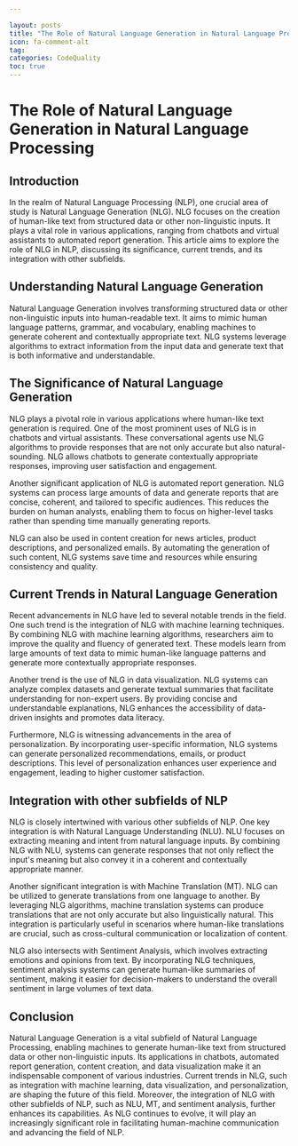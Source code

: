 ```yaml
---

layout: posts
title: "The Role of Natural Language Generation in Natural Language Processing"
icon: fa-comment-alt
tag:      
categories: CodeQuality
toc: true
---
```




# The Role of Natural Language Generation in Natural Language Processing

## Introduction

In the realm of Natural Language Processing (NLP), one crucial area of study is Natural Language Generation (NLG). NLG focuses on the creation of human-like text from structured data or other non-linguistic inputs. It plays a vital role in various applications, ranging from chatbots and virtual assistants to automated report generation. This article aims to explore the role of NLG in NLP, discussing its significance, current trends, and its integration with other subfields.

## Understanding Natural Language Generation

Natural Language Generation involves transforming structured data or other non-linguistic inputs into human-readable text. It aims to mimic human language patterns, grammar, and vocabulary, enabling machines to generate coherent and contextually appropriate text. NLG systems leverage algorithms to extract information from the input data and generate text that is both informative and understandable.

## The Significance of Natural Language Generation

NLG plays a pivotal role in various applications where human-like text generation is required. One of the most prominent uses of NLG is in chatbots and virtual assistants. These conversational agents use NLG algorithms to provide responses that are not only accurate but also natural-sounding. NLG allows chatbots to generate contextually appropriate responses, improving user satisfaction and engagement.

Another significant application of NLG is automated report generation. NLG systems can process large amounts of data and generate reports that are concise, coherent, and tailored to specific audiences. This reduces the burden on human analysts, enabling them to focus on higher-level tasks rather than spending time manually generating reports.

NLG can also be used in content creation for news articles, product descriptions, and personalized emails. By automating the generation of such content, NLG systems save time and resources while ensuring consistency and quality.

## Current Trends in Natural Language Generation

Recent advancements in NLG have led to several notable trends in the field. One such trend is the integration of NLG with machine learning techniques. By combining NLG with machine learning algorithms, researchers aim to improve the quality and fluency of generated text. These models learn from large amounts of text data to mimic human-like language patterns and generate more contextually appropriate responses.

Another trend is the use of NLG in data visualization. NLG systems can analyze complex datasets and generate textual summaries that facilitate understanding for non-expert users. By providing concise and understandable explanations, NLG enhances the accessibility of data-driven insights and promotes data literacy.

Furthermore, NLG is witnessing advancements in the area of personalization. By incorporating user-specific information, NLG systems can generate personalized recommendations, emails, or product descriptions. This level of personalization enhances user experience and engagement, leading to higher customer satisfaction.

## Integration with other subfields of NLP

NLG is closely intertwined with various other subfields of NLP. One key integration is with Natural Language Understanding (NLU). NLU focuses on extracting meaning and intent from natural language inputs. By combining NLG with NLU, systems can generate responses that not only reflect the input's meaning but also convey it in a coherent and contextually appropriate manner.

Another significant integration is with Machine Translation (MT). NLG can be utilized to generate translations from one language to another. By leveraging NLG algorithms, machine translation systems can produce translations that are not only accurate but also linguistically natural. This integration is particularly useful in scenarios where human-like translations are crucial, such as cross-cultural communication or localization of content.

NLG also intersects with Sentiment Analysis, which involves extracting emotions and opinions from text. By incorporating NLG techniques, sentiment analysis systems can generate human-like summaries of sentiment, making it easier for decision-makers to understand the overall sentiment in large volumes of text data.

## Conclusion

Natural Language Generation is a vital subfield of Natural Language Processing, enabling machines to generate human-like text from structured data or other non-linguistic inputs. Its applications in chatbots, automated report generation, content creation, and data visualization make it an indispensable component of various industries. Current trends in NLG, such as integration with machine learning, data visualization, and personalization, are shaping the future of this field. Moreover, the integration of NLG with other subfields of NLP, such as NLU, MT, and sentiment analysis, further enhances its capabilities. As NLG continues to evolve, it will play an increasingly significant role in facilitating human-machine communication and advancing the field of NLP.